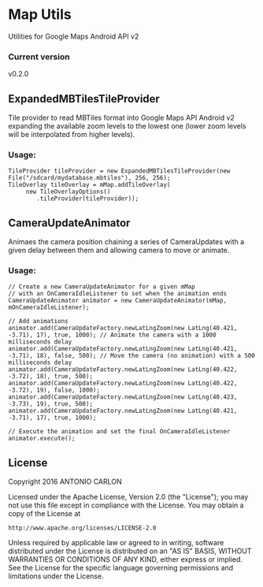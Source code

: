# Map Utils

Utilities for Google Maps Android API v2

### Current version

v0.2.0

## ExpandedMBTilesTileProvider

Tile provider to read MBTiles format into Google Maps API Android v2 expanding the available zoom levels to the lowest one (lower zoom levels will be interpolated from higher levels).

### Usage:

```
TileProvider tileProvider = new ExpandedMBTilesTileProvider(new File("/sdcard/mydatabase.mbtiles"), 256, 256);
TileOverlay tileOverlay = mMap.addTileOverlay(
     new TileOverlayOptions()
        .tileProvider(tileProvider));
```

## CameraUpdateAnimator

Animaes the camera position chaining a series of CameraUpdates with a given delay between them and allowing camera to move or animate.

### Usage:

```
// Create a new CameraUpdateAnimator for a given mMap
// with an OnCameraIdleListener to set when the animation ends
CameraUpdateAnimator animator = new CameraUpdateAnimator(mMap, mOnCameraIdleListener);

// Add animations
animator.add(CameraUpdateFactory.newLatLngZoom(new LatLng(40.421, -3.71), 17), true, 1000); // Animate the camera with a 1000 milliseconds delay
animator.add(CameraUpdateFactory.newLatLngZoom(new LatLng(40.421, -3.71), 18), false, 500); // Move the camera (no animation) with a 500 milliseconds delay
animator.add(CameraUpdateFactory.newLatLngZoom(new LatLng(40.422, -3.72), 18), true, 500);
animator.add(CameraUpdateFactory.newLatLngZoom(new LatLng(40.422, -3.72), 19), false, 1000);
animator.add(CameraUpdateFactory.newLatLngZoom(new LatLng(40.423, -3.73), 19), true, 500);
animator.add(CameraUpdateFactory.newLatLngZoom(new LatLng(40.421, -3.71), 17), true, 1000);

// Execute the animation and set the final OnCameraIdleListener
animator.execute();
```

## License
Copyright 2016 ANTONIO CARLON

Licensed under the Apache License, Version 2.0 (the "License");
you may not use this file except in compliance with the License.
You may obtain a copy of the License at

    http://www.apache.org/licenses/LICENSE-2.0

Unless required by applicable law or agreed to in writing, software
distributed under the License is distributed on an "AS IS" BASIS,
WITHOUT WARRANTIES OR CONDITIONS OF ANY KIND, either express or implied.
See the License for the specific language governing permissions and
limitations under the License.